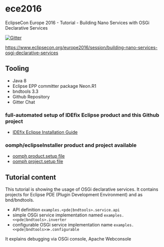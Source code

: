 # ece2016
EclipseCon Europe 2016 - Tutorial - Building Nano Services with OSGi Declarative Services

[![Gitter](https://badges.gitter.im/peterkir/ece2016.svg)](https://gitter.im/peterkir/ece2016?utm_source=badge&utm_medium=badge&utm_campaign=pr-badge)

https://www.eclipsecon.org/europe2016/session/building-nano-services-osgi-declarative-services

## Tooling
- Java 8
- Eclipse EPP committer package Neon.R1
- bndtools 3.3
- Github Repository
- Gitter Chat

### full-automated setup of IDEfix Eclipse product and this Github project 
- [IDEfix Eclipse Installation Guide](https://peterkir.github.io/idefix/bootstrap/conference/ece2016/)

### oomph/eclipseInstaller product and project available
- [oomph product.setup file](http://peterkir.github.io/oomph/public/ece2016/product-osgi.idefix.oxygen-ece2016.setup)
- [oomph project.setup file](http://peterkir.github.io/oomph/public/ece2016/project-ece2016.setup)


## Tutorial content
This tutorial is showing the usage of OSGi declarative services.
It contains projects for Eclipse PDE (Plugin Development Environment) and as bnd/bndtools.

- API definition <code>examples.&lt;pde|bndtools&gt;.service.api</code>
- simple OSGi service implementation named <code>examples.<&lt;pde|bndtools&gt;.inverter</code>
- configurable OSGi service implementation name <code>examples.<&lt;pde|bndtools>&Gt;.configurable</code>

It explains debugging via OSGi console, Apache Webconsole
